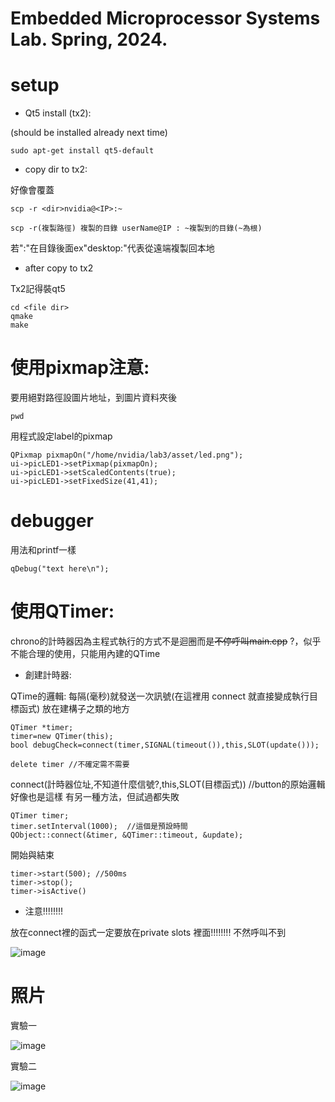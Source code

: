 # Embedded Microprocessor Systems Lab. Spring, 2024.

# setup
 
* Qt5 install (tx2):
  
(should be installed already next time)

    sudo apt-get install qt5-default
    
* copy dir to tx2:

好像會覆蓋

    scp -r <dir>nvidia@<IP>:~

    scp -r(複製路徑) 複製的目錄 userName@IP : ~複製到的目錄(~為根)

若":"在目錄後面ex"desktop:"代表從遠端複製回本地
  
* after copy to tx2 

Tx2記得裝qt5

    cd <file dir>
    qmake
    make  


# 使用pixmap注意:

 要用絕對路徑設圖片地址，到圖片資料夾後
 
    pwd

 用程式設定label的pixmap
 
    QPixmap pixmapOn("/home/nvidia/lab3/asset/led.png");
    ui->picLED1->setPixmap(pixmapOn);
    ui->picLED1->setScaledContents(true); 
    ui->picLED1->setFixedSize(41,41);     


# debugger

用法和printf一樣

    qDebug("text here\n");

# 使用QTimer:

chrono的計時器因為主程式執行的方式不是迴圈而是~~不停呼叫main.cpp~~ ?，似乎不能合理的使用，只能用內建的QTime

* 創建計時器:

QTime的邏輯: 每隔(毫秒)就發送一次訊號(在這裡用 connect 就直接變成執行目標函式)
放在建構子之類的地方

    QTimer *timer;
    timer=new QTimer(this);
    bool debugCheck=connect(timer,SIGNAL(timeout()),this,SLOT(update()));

    delete timer //不確定需不需要
    
connect(計時器位址,不知道什麼信號?,this,SLOT(目標函式))  //button的原始邏輯好像也是這樣
有另一種方法，但試過都失敗

    QTimer timer;
    timer.setInterval(1000);  //這個是預設時間
    QObject::connect(&timer, &QTimer::timeout, &update);

開始與結束

    timer->start(500); //500ms
    timer->stop();
    timer->isActive()

* 注意!!!!!!!!

放在connect裡的函式一定要放在private slots 裡面!!!!!!!! 不然呼叫不到

  ![image](https://github.com/ntut-Tu/Embedded-Microprocessor-Systems-Lab.-Spring-2024./assets/160988691/0ee0f96e-3676-4c98-bb30-d1e5f83d7eeb)


# 照片

實驗一

![image](https://github.com/ntut-Tu/Embedded-Microprocessor-Systems-Lab.-Spring-2024./assets/160988691/ad1a6176-ed15-4f92-a5af-51b6abf7b895)

實驗二

![image](https://github.com/ntut-Tu/Embedded-Microprocessor-Systems-Lab.-Spring-2024./assets/160988691/1fd28485-b4da-4a15-809e-1ff542abcaeb)


    
